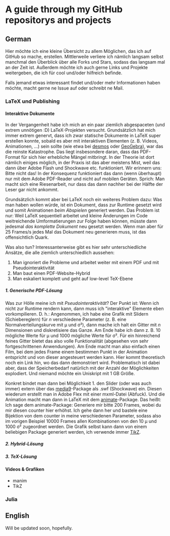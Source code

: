 # A guide through my GitHub repositorys and projects
## German

Hier möchte ich eine kleine Übersicht zu allem Möglichen, das ich auf GitHub so mache, erstellen. Mittlerweile verliere ich nämlich langsam selbst manchmal den Überblick über alle Forks und Stars, sodass das langsam mal an der Zeit ist. Außerdem möchte ich auch gerne Links und Projekte weitergeben, die ich für cool und/oder hilfreich befinde.

Falls jemand etwas interessant findet und/oder mehr Informationen haben möchte, macht gerne ne Issue auf oder schreibt ne Mail.

### LaTeX und Publishing

#### Interaktive Dokumente

In der Vergangenheit habe ich mich an ein paar ziemlich abgespaceten (und extrem unnötigen :D) LaTeX-Projekten versucht. Grundsätzlich hat mich immer extrem genervt, dass ich zwar statische Dokumente in LaTeX super erstellen konnte, sobald es aber mit interaktiven Elementen (z. B. Videos, Animationen, ...) sein sollte (wie etwa bei [desmos](https://learn.desmos.com/sliders) oder [GeoGebra](https://www.geogebra.org)), war das die reinste Katastrophe. Das liegt insbesondere daran, dass das PDF-Format für sich hier erhebliche Mängel mitbringt. In der Theorie ist dort nämlich einiges möglich, in der Praxis ist das aber meistens Mist, weil das dann über Adobe Flash und Shockwave etc. funktioniert. Wir erinnern uns: Bitte nicht das! In der Konsequenz funktioniert das dann (wenn überhaupt) nur mit dem Adobe PDF-Reader und nicht auf mobilen Geräten. Sprich: Man macht sich eine Riesenarbeit, nur dass das dann nachher bei der Hälfte der Leser gar nicht ankommt.

Grundsätzlich kommt aber bei LaTeX noch ein weiteres Problem dazu: Was man haben wollen würde, ist ein Dokument, dass zur Runtime gesetzt wird und somit Animationen *beim Abspielen* generiert werden. Das Problem ist nur: Weil LaTeX sequentiell arbeitet und kleine Änderungen im Code weitreichende Umformatierungen zur Folge haben können, müsste dann jedesmal *das komplette Dokument* neu gesetzt werden. Wenn man aber für 25 Frames/s jedes Mal das Dokument neu generieren muss, ist das offensichtlich Quark. 

Was also tun? Interessanterweise gibt es hier sehr unterschiedliche Ansätze, die alle ziemlich unterschiedlich aussehen:

1.  Man ignoriert die Probleme und arbeitet weiter mit einem PDF und mit Pseudointeraktivität
2.  Man baut einen PDF-Website-Hybrid
3.  Man eskaliert komplett und geht auf low-level TeX-Ebene

##### 1. Generische PDF-Lösung

Was zur Hölle meine ich mit *Pseudointeraktivität*? Der Punkt ist: Wenn ich nicht zur Runtime rendern kann, dann muss ich "interaktive" Elemente eben vorkompilieren. D. h.: Angenommen, ich habe eine Grafik mit Slidern (Schiebereglern) für *n* verschiedene Parameter (z. B. eine Normalverteilungskurve mit μ und σ²), dann mache ich halt ein Gitter mit *n* Dimensionen und diskretisiere das Ganze. Am Ende habe ich dann z. B. 10 mögliche Werte für μ und 1000 mögliche Werte für σ². Für ein hinreichend feines Gitter bietet das also volle Funktionalität (abgesehen von sehr fortgeschrittenen Anwendungen). Am Ende macht man also einfach einen Film, bei dem jedes Frame einem bestimmen Punkt in der Animation entspricht und von dieser angesteuert werden kann. Hier kommt theoretisch noch ein Link hin, wo das dann demonstriert wird. Problematisch ist dabei aber, dass der Speicherbedarf natürlich mit der Anzahl der Möglichkeiten explodiert. Und niemand möchte ein Uniskript mit 1 GB Größe.

Konkret bindet man dann bei Möglichkeit 1. den Slider (oder was auch immer) extern über das [media9](https://ctan.org/pkg/media9)-Package als .swf (Shockwave) ein. Diesen wiederum erstellt man in Adobe Flex mit einer mxml-Datei (Abfuck). Und die Animation macht man dann in LaTeX mit dem [animate](https://ctan.org/pkg/animate)-Package. Das heißt: Ich sage dem animate-Package: Generiere mir bitte 200 Frames, wobei du mir diesen counter hier erhöhst. Ich gehe dann her und bastele eine Bijektion von dem counter in meine verschiedenen Parameter, sodass also im vorigen Beispiel 10000 Frames allen Kombinationen von den 10 μ und 1000 σ² zugeordnet werden. Die Grafik selbst kann dann von einem beliebigen Package generiert werden, ich verwende immer [TikZ](https://www.ctan.org/pkg/pgf).

##### 2. Hybrid-Lösung

##### 3. TeX-Lösung

#### Videos & Grafiken

- manim
- TikZ

### Julia

###

## English
Will be updated soon, hopefully.
